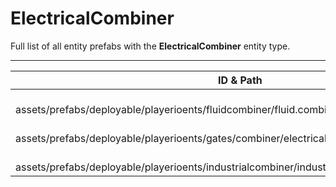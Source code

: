 # ElectricalCombiner
Full list of all <Badge type="warning" text="3"/> entity prefabs with the **ElectricalCombiner** entity type.

---
| ID & Path |
| --- |
| <a href="#4043799246"><Badge id="4043799246" type="tip" text="#"/></a> <Badge type="tip" text="4043799246"/> <Badge type="info" text="Poolable"/> <Badge type="info" text="GroundWatch"/> <Badge type="info" text="DestroyOnGroundMissing"/> <Badge type="info" text="Deployable"/> <Badge type="info" text="Construction"/> <Badge type="info" text="Rust.PropRenderer"/> <Badge type="info" text="RealmedRemove"/> <br> assets/prefabs/deployable/playerioents/fluidcombiner/fluid.combiner.deployed.prefab |
| <a href="#2378858100"><Badge id="2378858100" type="tip" text="#"/></a> <Badge type="tip" text="2378858100"/> <Badge type="info" text="Poolable"/> <Badge type="info" text="GroundWatch"/> <Badge type="info" text="DestroyOnGroundMissing"/> <Badge type="info" text="Deployable"/> <Badge type="info" text="Construction"/> <Badge type="info" text="Rust.PropRenderer"/> <br> assets/prefabs/deployable/playerioents/gates/combiner/electrical.combiner.deployed.prefab |
| <a href="#2557715962"><Badge id="2557715962" type="tip" text="#"/></a> <Badge type="tip" text="2557715962"/> <Badge type="info" text="GroundWatch"/> <Badge type="info" text="DestroyOnGroundMissing"/> <Badge type="info" text="Deployable"/> <Badge type="info" text="Construction"/> <Badge type="info" text="Rust.PropRenderer"/> <Badge type="info" text="RealmedRemove"/> <br> assets/prefabs/deployable/playerioents/industrialcombiner/industrialcombiner.deployed.prefab |
